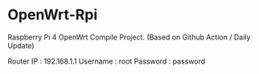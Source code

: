 # OpenWrt-Rpi
Raspberry Pi 4 OpenWrt Compile Project. (Based on Github Action / Daily Update)

Router IP : 192.168.1.1
Username : root
Password : password
